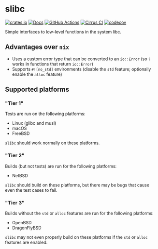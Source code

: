 # slibc

[![crates.io](https://img.shields.io/crates/v/slibc.svg)](https://crates.io/crates/slibc)
[![Docs](https://docs.rs/slibc/badge.svg)](https://docs.rs/slibc)
[![GitHub Actions](https://github.com/cptpcrd/slibc/workflows/CI/badge.svg?branch=master&event=push)](https://github.com/cptpcrd/slibc/actions?query=workflow%3ACI+branch%3Amaster+event%3Apush)
[![Cirrus CI](https://api.cirrus-ci.com/github/cptpcrd/slibc.svg?branch=master)](https://cirrus-ci.com/github/cptpcrd/slibc)
[![codecov](https://codecov.io/gh/cptpcrd/slibc/branch/master/graph/badge.svg)](https://codecov.io/gh/cptpcrd/slibc)

Simple interfaces to low-level functions in the system libc.

## Advantages over `nix`

- Uses a custom error type that can be converted to an `io::Error` (so `?` works in functions that return `io::Error`)
- Supports `#![no_std]` environments (disable the `std` feature; optionally enable the `alloc` feature)

## Supported platforms

### "Tier 1"

Tests are run on the following platforms:

- Linux (glibc and musl)
- macOS
- FreeBSD

`slibc` should work normally on these platforms.

### "Tier 2"

Builds (but not tests) are run for the following platforms:

- NetBSD

`slibc` should build on these platforms, but there may be bugs that cause even the test cases to fail.

### "Tier 3"

Builds without the `std` or `alloc` features are run for the following platforms:

- OpenBSD
- DragonFlyBSD

`slibc` may not even properly build on these platforms if the `std` or `alloc` features are enabled.
